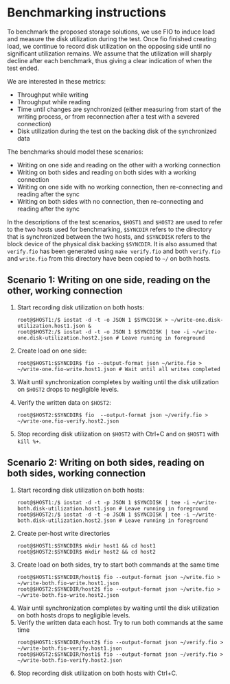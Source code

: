 # Benchmarking instructions

To benchmark the proposed storage solutions, we use FIO to induce load and measure the disk utilization during the test. Once fio finished creating load, we continue to record disk utilization on the opposing side until no significant utilization remains. We assume that the utilization will sharply decline after each benchmark, thus giving a clear indication of when the test ended.

We are interested in these metrics:

* Throughput while writing
* Throughput while reading
* Time until changes are synchronized (either measuring from start of the writing process, or from reconnection after a test with a severed connection)
* Disk utilization during the test on the backing disk of the synchronized data

The benchmarks should model these scenarios:

* Writing on one side and reading on the other with a working connection
* Writing on both sides and reading on both sides with a working connection
* Writing on one side with no working connection, then re-connecting and reading after the sync
* Writing on both sides with no connection, then re-connecting and reading after the sync

In the descriptions of the test scenarios, `$HOST1` and `$HOST2` are used to refer to the two hosts used for benchmarking, `$SYNCDIR` refers to the directory that is synchronized between the two hosts, and `$SYNCDISK` refers to the block device of the physical disk backing `$SYNCDIR`. It is also assumed that `verify.fio` has been generated using `make verify.fio` and both `verify.fio` and `write.fio` from this directory have been copied to `~/` on both hosts.

## Scenario 1: Writing on one side, reading on the other, working connection

1. Start recording disk utilization on both hosts:
   ```
   root@$HOST1:/$ iostat -d -t -o JSON 1 $SYNCDISK > ~/write-one.disk-utilization.host1.json &
   root@$HOST2:/$ iostat -d -t -o JSON 1 $SYNCDISK | tee -i ~/write-one.disk-utilization.host2.json # Leave running in foreground
   ```
2. Create load on one side:

   ```
   root@$HOST1:$SYNCDIR$ fio --output-format json ~/write.fio > ~/write-one.fio-write.host1.json # Wait until all writes completed
   ```
3. Wait until synchronization completes by waiting until the disk utilization on `$HOST2` drops to negligible levels.
4. Verify the written data on `$HOST2`:
   ```
   root@$HOST2:$SYNCDIR$ fio  --output-format json ~/verify.fio > ~/write-one.fio-verify.host2.json
   ```
5. Stop recording disk utilization on `$HOST2` with Ctrl+C and on `$HOST1` with `kill %+`.

## Scenario 2: Writing on both sides, reading on both sides, working connection

1. Start recording disk utilization on both hosts:
   ```
   root@$HOST1:/$ iostat -d -t -p JSON 1 $SYNCDISK | tee -i ~/write-both.disk-utilization.host1.json # Leave running in foreground
   root@$HOST2:/$ iostat -d -t -o JSON 1 $SYNCDISK | tee -i ~/write-both.disk-utilization.host2.json # Leave running in foreground
   ```
2. Create per-host write directories
   ```
   root@$HOST1:$SYNCDIR$ mkdir host1 && cd host1
   root@$HOST2:$SYNCDIR$ mkdir host2 && cd host2
   ```
3. Create load on both sides, try to start both commands at the same time
    ```
    root@$HOST1:$SYNCDIR/host1$ fio --output-format json ~/write.fio > ~/write-both.fio-write.host1.json
    root@$HOST2:$SYNCDIR/host2$ fio --output-format json ~/write.fio > ~/write-both.fio-write.host2.json
    ```
4. Wair until synchronization completes by waiting until the disk utilization on both hosts drops to negligible levels.
5. Verify the written data each host. Try to run both commands at the same time
   ```
   root@$HOST1:$SYNCDIR/host2$ fio --output-format json ~/verify.fio > ~/write-both.fio-verify.host1.json
   root@$HOST2:$SYNCDIR/host1$ fio --output-format json ~/verify.fio > ~/write-both.fio-verify.host2.json
   ```
6. Stop recording disk utilization on both hosts with Ctrl+C.
